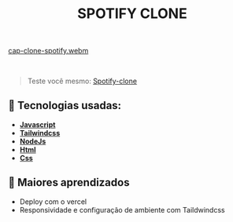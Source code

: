 <h1 align=center> SPOTIFY CLONE </h1>

<br>

[cap-clone-spotify.webm](https://github.com/RonaldoFidelis/Spotify-Clone/assets/92171641/2992bced-60b3-40a6-bb64-76f9f5fb9a7b)

<br>

> Teste você mesmo: <a href="https://spotify-clone-ct9u3jk84-ronaldofidelis.vercel.app/" target="_blank"> Spotify-clone </a>

## 🚀 Tecnologias usadas:

* **[ Javascript ](https://developer.mozilla.org/en-US/docs/Web/JavaScript)**
* **[ Tailwindcss ](https://tailwindcss.com/)**
* **[ NodeJs ](https://nodejs.org/en)**
* **[ Html ](https://developer.mozilla.org/pt-BR/docs/Web/HTML)**
* **[ Css ](https://developer.mozilla.org/pt-BR/docs/Web/CSS)**

## 📝 Maiores aprendizados

* Deploy com o vercel
* Responsividade e configuração de ambiente com Taildwindcss
